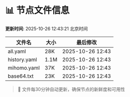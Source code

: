# 📊 节点文件信息

**更新时间**: 2025-10-26 12:43:21 北京时间

| 文件名 | 大小 | 最后修改 |
|--------|------|----------|
| all.yaml | 28K | 2025-10-26 12:43 |
| history.yaml | 1.1M | 2025-10-26 12:43 |
| mihomo.yaml | 37K | 2025-10-26 12:43 |
| base64.txt | 23K | 2025-10-26 12:43 |

> 🔄 文件每30分钟自动更新，确保节点的新鲜度和可用性
